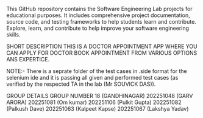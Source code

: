 This GitHub repository contains the Software Engineering Lab projects for educational purposes. It includes comprehensive project documentation, source code, and testing frameworks to help students learn and contribute. Explore, learn, and contribute to help improve your software engineering skills.

SHORT DESCRIPTION THIS IS A DOCTOR APPOINTMENT APP WHERE YOU CAN APPLY FOR DOCTOR BOOK APPOINTMENT FROM VARIOUS OPTIONS ANS EXPERTICE.

NOTE:- There is a seprate folder of the test cases in .side format for the selenium ide and it is passing all given and performed test cases (as verified by the respected TA in the lab (Mr SOUVICK DAS)).

GROUP DETAILS GROUP NUMBER 18 (GANDHINAGAR) 202251048 (GARV ARORA) 202251081 (Om kumar) 202251106 (Pulkit Gupta) 202251082 (Palkush Dave) 202251063 (Kalpeet Kapse) 202251067 (Lakshya Yadav)